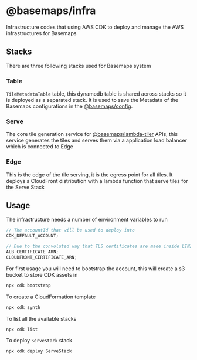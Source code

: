 # @basemaps/infra

Infrastructure codes that using AWS CDK to deploy and manage the AWS infrastructures for Basemaps

## Stacks

There are three following stacks used for Basemaps system

### Table

`TileMetadataTable` table, this dynamodb table is shared across stacks so it is deployed as a separated stack.
It is used to save the Metadata of the Basemaps configurations in the [@basemaps/config](../config/).

### Serve

The core tile generation service for [@basemaps/lambda-tiler](../lambda-tiler/) APIs, this service generates the tiles and serves them via a application load balancer which is connected to Edge

### Edge

This is the edge of the tile serving, it is the egress point for all tiles. It deploys a CloudFront distribution with a lambda function that serve tiles for the Serve Stack

## Usage

The infrastructure needs a number of environment variables to run

```javascript
// The accountId that will be used to deploy into
CDK_DEFAULT_ACCOUNT;

// Due to the convoluted way that TLS certificates are made inside LINZ a hard coded TLS ARN is needed for the load balancer and Cloudfront
ALB_CERTIFICATE_ARN;
CLOUDFRONT_CERTIFICATE_ARN;
```

For first usage you will need to bootstrap the account, this will create a s3 bucket to store CDK assets in

```bash
npx cdk bootstrap
```

To create a CloudFormation template

```bash
npx cdk synth
```

To list all the available stacks

```bash
npx cdk list
```

To deploy `ServeStack` stack
```bash
npx cdk deploy ServeStack
```

